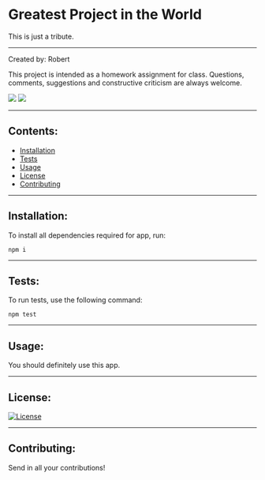 
# Greatest Project in the World

This is just a tribute.

---

Created by: Robert

This project is intended as a homework assignment for class.  Questions, comments, suggestions and constructive criticism are always welcome.

<a href="mailto: email@gmail.com"><img src="https://img.shields.io/badge/Gmail-D14836?style=for-the-badge&logo=gmail&logoColor=white"></a>
<a href="https://github.com/rbishop85" target="_blank"><img src="	https://img.shields.io/badge/GitHub-100000?style=for-the-badge&logo=github&logoColor=white"></a>

---

## Contents:

* [Installation](#installation)
* [Tests](#tests)
* [Usage](#usage)
* [License](#license)
* [Contributing](#contributing)

---

## Installation:

To install all dependencies required for app, run:
```
npm i
```

---

## Tests:

To run tests, use the following command:
```
npm test
```

---

## Usage:

You should definitely use this app.

---

## License:

[![License](https://img.shields.io/badge/License-GPLv3-blue.svg)](https://opensource.org/licenses/GPL-3.0)
  
---

## Contributing:

Send in all your contributions!


